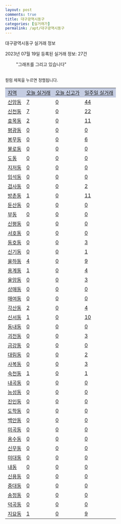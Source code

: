```yaml
---
layout: post
comments: true
title: 대구광역시동구
categories: [실거래가]
permalink: /apt/대구광역시동구
---
```


대구광역시동구 실거래 정보

2023년 07월 19일 등록된 실거래 정보: 27건

<!--<script async src="https://pagead2.googlesyndication.com/pagead/js/adsbygoogle.js?client=ca-pub-3485438051770037"
 crossorigin="anonymous"></script>-->

<script type="text/javascript">
  google.charts.load('current', {'packages':['corechart']});
  google.charts.setOnLoadCallback(drawChart);

  function drawChart() {
    var data = google.visualization.arrayToDataTable([['거래일', '매매', '전월세', '전매'], ['21-01', 6, 2, 2], ['21-02', 0, 1, 0], ['21-03', 0, 1, 0], ['21-04', 0, 1, 0], ['21-05', 18, 0, 0], ['21-06', 7, 4, 0], ['21-07', 85, 102, 7], ['21-08', 182, 256, 25], ['21-09', 145, 204, 34], ['21-10', 188, 284, 29], ['21-11', 142, 230, 16], ['21-12', 137, 269, 22], ['22-01', 114, 303, 11], ['22-02', 114, 330, 15], ['22-03', 166, 396, 11], ['22-04', 143, 420, 19], ['22-05', 130, 285, 15], ['22-06', 111, 306, 14], ['22-07', 136, 277, 38], ['22-08', 118, 290, 28], ['22-09', 106, 306, 43], ['22-10', 90, 327, 21], ['22-11', 95, 337, 13], ['22-12', 140, 344, 20], ['23-01', 108, 341, 39], ['23-02', 211, 407, 66], ['23-03', 251, 349, 59], ['23-04', 232, 493, 83], ['23-05', 256, 480, 128], ['23-06', 289, 400, 116], ['23-07', 66, 130, 44]]);

    var options = {
      title: '최근 1년간 유형별 거래량 추이',
      legend: { position: 'bottom' }
    };

    setTimeout(function() {
        var chart = new google.visualization.LineChart(document.getElementById('columnchart_material'));
        chart.draw(data, (options));
        document.getElementById('loading').style.display = 'none';
        var dayLabel = (new Date()).getDay();
        if (dayLabel < 2) {
            sorttable.innerSortFunction.apply(document.getElementById('week'), []);
            sorttable.innerSortFunction.apply(document.getElementById('week'), []);        
        }
        else {
            sorttable.innerSortFunction.apply(document.getElementById('today'), []);
            sorttable.innerSortFunction.apply(document.getElementById('today'), []);
        }
    }, 200);

  }
</script>

<div id="loading" style="z-index:20; display: block; margin-left: 35px">"그래프를 그리고 있습니다"</div>
<div id="columnchart_material" style="width: 95%; margin-left: -35px; display: block"></div>
<!--<div style="width: 95%; margin-left: -35px; display: block">
      <script async src="https://pagead2.googlesyndication.com/pagead/js/adsbygoogle.js?client=ca-pub-3485438051770037"
          crossorigin="anonymous"></script>
      <ins class="adsbygoogle"
          style="display:block"
          data-ad-format="fluid"
          data-ad-layout-key="-fb+5w+4e-db+86"
          data-ad-client="ca-pub-3485438051770037"
          data-ad-slot="1827090281"></ins>
      <script>
          (adsbygoogle = window.adsbygoogle || []).push({});
      </script>
</div>-->
<br>

<font size='small' style='font-size: small;'>컬럼 제목을 누르면 정렬됩니다.</font>
<table class="sortable">
  <tr style='background-color: rgba(114, 132, 186,0.4);'>
    <td id="region"><a href="#">지역</a></td>
    <td id="today"><a href="#">오늘 실거래</a></td>
    <td id="today_new"><a href="#">오늘 신고가</a></td>
    <td id="week"><a href="#">일주일 실거래</a></td>
  </tr>

  
  <tr class="item">
    <td><a href="대구광역시동구신암동">신암동</a></td>
    <td><a href="대구광역시동구신암동">7</a></td>
    <td><a href="대구광역시동구신암동">0</a></td>
    <td><a href="대구광역시동구신암동">44</a></td>
  </tr>
    

  <tr class="item">
    <td><a href="대구광역시동구신천동">신천동</a></td>
    <td><a href="대구광역시동구신천동">7</a></td>
    <td><a href="대구광역시동구신천동">0</a></td>
    <td><a href="대구광역시동구신천동">22</a></td>
  </tr>
    

  <tr class="item">
    <td><a href="대구광역시동구효목동">효목동</a></td>
    <td><a href="대구광역시동구효목동">2</a></td>
    <td><a href="대구광역시동구효목동">0</a></td>
    <td><a href="대구광역시동구효목동">11</a></td>
  </tr>
    

  <tr class="item">
    <td><a href="대구광역시동구평광동">평광동</a></td>
    <td><a href="대구광역시동구평광동">0</a></td>
    <td><a href="대구광역시동구평광동">0</a></td>
    <td><a href="대구광역시동구평광동">0</a></td>
  </tr>
    

  <tr class="item">
    <td><a href="대구광역시동구봉무동">봉무동</a></td>
    <td><a href="대구광역시동구봉무동">0</a></td>
    <td><a href="대구광역시동구봉무동">0</a></td>
    <td><a href="대구광역시동구봉무동">6</a></td>
  </tr>
    

  <tr class="item">
    <td><a href="대구광역시동구불로동">불로동</a></td>
    <td><a href="대구광역시동구불로동">0</a></td>
    <td><a href="대구광역시동구불로동">0</a></td>
    <td><a href="대구광역시동구불로동">0</a></td>
  </tr>
    

  <tr class="item">
    <td><a href="대구광역시동구도동">도동</a></td>
    <td><a href="대구광역시동구도동">0</a></td>
    <td><a href="대구광역시동구도동">0</a></td>
    <td><a href="대구광역시동구도동">0</a></td>
  </tr>
    

  <tr class="item">
    <td><a href="대구광역시동구지저동">지저동</a></td>
    <td><a href="대구광역시동구지저동">0</a></td>
    <td><a href="대구광역시동구지저동">0</a></td>
    <td><a href="대구광역시동구지저동">0</a></td>
  </tr>
    

  <tr class="item">
    <td><a href="대구광역시동구입석동">입석동</a></td>
    <td><a href="대구광역시동구입석동">0</a></td>
    <td><a href="대구광역시동구입석동">0</a></td>
    <td><a href="대구광역시동구입석동">0</a></td>
  </tr>
    

  <tr class="item">
    <td><a href="대구광역시동구검사동">검사동</a></td>
    <td><a href="대구광역시동구검사동">0</a></td>
    <td><a href="대구광역시동구검사동">0</a></td>
    <td><a href="대구광역시동구검사동">2</a></td>
  </tr>
    

  <tr class="item">
    <td><a href="대구광역시동구방촌동">방촌동</a></td>
    <td><a href="대구광역시동구방촌동">1</a></td>
    <td><a href="대구광역시동구방촌동">0</a></td>
    <td><a href="대구광역시동구방촌동">11</a></td>
  </tr>
    

  <tr class="item">
    <td><a href="대구광역시동구둔산동">둔산동</a></td>
    <td><a href="대구광역시동구둔산동">0</a></td>
    <td><a href="대구광역시동구둔산동">0</a></td>
    <td><a href="대구광역시동구둔산동">0</a></td>
  </tr>
    

  <tr class="item">
    <td><a href="대구광역시동구부동">부동</a></td>
    <td><a href="대구광역시동구부동">0</a></td>
    <td><a href="대구광역시동구부동">0</a></td>
    <td><a href="대구광역시동구부동">0</a></td>
  </tr>
    

  <tr class="item">
    <td><a href="대구광역시동구신평동">신평동</a></td>
    <td><a href="대구광역시동구신평동">0</a></td>
    <td><a href="대구광역시동구신평동">0</a></td>
    <td><a href="대구광역시동구신평동">0</a></td>
  </tr>
    

  <tr class="item">
    <td><a href="대구광역시동구서호동">서호동</a></td>
    <td><a href="대구광역시동구서호동">0</a></td>
    <td><a href="대구광역시동구서호동">0</a></td>
    <td><a href="대구광역시동구서호동">0</a></td>
  </tr>
    

  <tr class="item">
    <td><a href="대구광역시동구동호동">동호동</a></td>
    <td><a href="대구광역시동구동호동">0</a></td>
    <td><a href="대구광역시동구동호동">0</a></td>
    <td><a href="대구광역시동구동호동">3</a></td>
  </tr>
    

  <tr class="item">
    <td><a href="대구광역시동구신기동">신기동</a></td>
    <td><a href="대구광역시동구신기동">0</a></td>
    <td><a href="대구광역시동구신기동">0</a></td>
    <td><a href="대구광역시동구신기동">1</a></td>
  </tr>
    

  <tr class="item">
    <td><a href="대구광역시동구율하동">율하동</a></td>
    <td><a href="대구광역시동구율하동">4</a></td>
    <td><a href="대구광역시동구율하동">0</a></td>
    <td><a href="대구광역시동구율하동">9</a></td>
  </tr>
    

  <tr class="item">
    <td><a href="대구광역시동구용계동">용계동</a></td>
    <td><a href="대구광역시동구용계동">1</a></td>
    <td><a href="대구광역시동구용계동">0</a></td>
    <td><a href="대구광역시동구용계동">4</a></td>
  </tr>
    

  <tr class="item">
    <td><a href="대구광역시동구율암동">율암동</a></td>
    <td><a href="대구광역시동구율암동">0</a></td>
    <td><a href="대구광역시동구율암동">0</a></td>
    <td><a href="대구광역시동구율암동">3</a></td>
  </tr>
    

  <tr class="item">
    <td><a href="대구광역시동구상매동">상매동</a></td>
    <td><a href="대구광역시동구상매동">0</a></td>
    <td><a href="대구광역시동구상매동">0</a></td>
    <td><a href="대구광역시동구상매동">0</a></td>
  </tr>
    

  <tr class="item">
    <td><a href="대구광역시동구매여동">매여동</a></td>
    <td><a href="대구광역시동구매여동">0</a></td>
    <td><a href="대구광역시동구매여동">0</a></td>
    <td><a href="대구광역시동구매여동">0</a></td>
  </tr>
    

  <tr class="item">
    <td><a href="대구광역시동구각산동">각산동</a></td>
    <td><a href="대구광역시동구각산동">2</a></td>
    <td><a href="대구광역시동구각산동">0</a></td>
    <td><a href="대구광역시동구각산동">4</a></td>
  </tr>
    

  <tr class="item">
    <td><a href="대구광역시동구신서동">신서동</a></td>
    <td><a href="대구광역시동구신서동">1</a></td>
    <td><a href="대구광역시동구신서동">0</a></td>
    <td><a href="대구광역시동구신서동">10</a></td>
  </tr>
    

  <tr class="item">
    <td><a href="대구광역시동구동내동">동내동</a></td>
    <td><a href="대구광역시동구동내동">0</a></td>
    <td><a href="대구광역시동구동내동">0</a></td>
    <td><a href="대구광역시동구동내동">0</a></td>
  </tr>
    

  <tr class="item">
    <td><a href="대구광역시동구괴전동">괴전동</a></td>
    <td><a href="대구광역시동구괴전동">0</a></td>
    <td><a href="대구광역시동구괴전동">0</a></td>
    <td><a href="대구광역시동구괴전동">3</a></td>
  </tr>
    

  <tr class="item">
    <td><a href="대구광역시동구금강동">금강동</a></td>
    <td><a href="대구광역시동구금강동">0</a></td>
    <td><a href="대구광역시동구금강동">0</a></td>
    <td><a href="대구광역시동구금강동">0</a></td>
  </tr>
    

  <tr class="item">
    <td><a href="대구광역시동구대림동">대림동</a></td>
    <td><a href="대구광역시동구대림동">0</a></td>
    <td><a href="대구광역시동구대림동">0</a></td>
    <td><a href="대구광역시동구대림동">2</a></td>
  </tr>
    

  <tr class="item">
    <td><a href="대구광역시동구사복동">사복동</a></td>
    <td><a href="대구광역시동구사복동">0</a></td>
    <td><a href="대구광역시동구사복동">0</a></td>
    <td><a href="대구광역시동구사복동">3</a></td>
  </tr>
    

  <tr class="item">
    <td><a href="대구광역시동구숙천동">숙천동</a></td>
    <td><a href="대구광역시동구숙천동">1</a></td>
    <td><a href="대구광역시동구숙천동">0</a></td>
    <td><a href="대구광역시동구숙천동">1</a></td>
  </tr>
    

  <tr class="item">
    <td><a href="대구광역시동구내곡동">내곡동</a></td>
    <td><a href="대구광역시동구내곡동">0</a></td>
    <td><a href="대구광역시동구내곡동">0</a></td>
    <td><a href="대구광역시동구내곡동">0</a></td>
  </tr>
    

  <tr class="item">
    <td><a href="대구광역시동구능성동">능성동</a></td>
    <td><a href="대구광역시동구능성동">0</a></td>
    <td><a href="대구광역시동구능성동">0</a></td>
    <td><a href="대구광역시동구능성동">0</a></td>
  </tr>
    

  <tr class="item">
    <td><a href="대구광역시동구진인동">진인동</a></td>
    <td><a href="대구광역시동구진인동">0</a></td>
    <td><a href="대구광역시동구진인동">0</a></td>
    <td><a href="대구광역시동구진인동">0</a></td>
  </tr>
    

  <tr class="item">
    <td><a href="대구광역시동구도학동">도학동</a></td>
    <td><a href="대구광역시동구도학동">0</a></td>
    <td><a href="대구광역시동구도학동">0</a></td>
    <td><a href="대구광역시동구도학동">0</a></td>
  </tr>
    

  <tr class="item">
    <td><a href="대구광역시동구백안동">백안동</a></td>
    <td><a href="대구광역시동구백안동">0</a></td>
    <td><a href="대구광역시동구백안동">0</a></td>
    <td><a href="대구광역시동구백안동">0</a></td>
  </tr>
    

  <tr class="item">
    <td><a href="대구광역시동구미곡동">미곡동</a></td>
    <td><a href="대구광역시동구미곡동">0</a></td>
    <td><a href="대구광역시동구미곡동">0</a></td>
    <td><a href="대구광역시동구미곡동">0</a></td>
  </tr>
    

  <tr class="item">
    <td><a href="대구광역시동구용수동">용수동</a></td>
    <td><a href="대구광역시동구용수동">0</a></td>
    <td><a href="대구광역시동구용수동">0</a></td>
    <td><a href="대구광역시동구용수동">0</a></td>
  </tr>
    

  <tr class="item">
    <td><a href="대구광역시동구신무동">신무동</a></td>
    <td><a href="대구광역시동구신무동">0</a></td>
    <td><a href="대구광역시동구신무동">0</a></td>
    <td><a href="대구광역시동구신무동">0</a></td>
  </tr>
    

  <tr class="item">
    <td><a href="대구광역시동구미대동">미대동</a></td>
    <td><a href="대구광역시동구미대동">0</a></td>
    <td><a href="대구광역시동구미대동">0</a></td>
    <td><a href="대구광역시동구미대동">0</a></td>
  </tr>
    

  <tr class="item">
    <td><a href="대구광역시동구내동">내동</a></td>
    <td><a href="대구광역시동구내동">0</a></td>
    <td><a href="대구광역시동구내동">0</a></td>
    <td><a href="대구광역시동구내동">0</a></td>
  </tr>
    

  <tr class="item">
    <td><a href="대구광역시동구신용동">신용동</a></td>
    <td><a href="대구광역시동구신용동">0</a></td>
    <td><a href="대구광역시동구신용동">0</a></td>
    <td><a href="대구광역시동구신용동">0</a></td>
  </tr>
    

  <tr class="item">
    <td><a href="대구광역시동구중대동">중대동</a></td>
    <td><a href="대구광역시동구중대동">0</a></td>
    <td><a href="대구광역시동구중대동">0</a></td>
    <td><a href="대구광역시동구중대동">0</a></td>
  </tr>
    

  <tr class="item">
    <td><a href="대구광역시동구송정동">송정동</a></td>
    <td><a href="대구광역시동구송정동">0</a></td>
    <td><a href="대구광역시동구송정동">0</a></td>
    <td><a href="대구광역시동구송정동">0</a></td>
  </tr>
    

  <tr class="item">
    <td><a href="대구광역시동구덕곡동">덕곡동</a></td>
    <td><a href="대구광역시동구덕곡동">0</a></td>
    <td><a href="대구광역시동구덕곡동">0</a></td>
    <td><a href="대구광역시동구덕곡동">0</a></td>
  </tr>
    

  <tr class="item">
    <td><a href="대구광역시동구지묘동">지묘동</a></td>
    <td><a href="대구광역시동구지묘동">1</a></td>
    <td><a href="대구광역시동구지묘동">0</a></td>
    <td><a href="대구광역시동구지묘동">9</a></td>
  </tr>
    


</table>


    